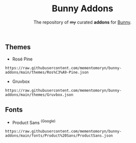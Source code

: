 <div align="center">
  
# Bunny Addons

The repository of ~~my~~ curated **addons** for [Bunny](https://github.com/pyoncord/Bunny).

</div>
<br>

## Themes

* Rosé Pine
```
https://raw.githubusercontent.com/mementomoryn/bunny-addons/main/themes/Ros%C3%A9-Pine.json
```
* Gruvbox
```
https://raw.githubusercontent.com/mementomoryn/bunny-addons/main/themes/Gruvbox.json
```

## Fonts

* Product Sans <sup>(Google)</sup>
```
https://raw.githubusercontent.com/mementomoryn/bunny-addons/main/fonts/Product%20Sans/ProductSans.json
```